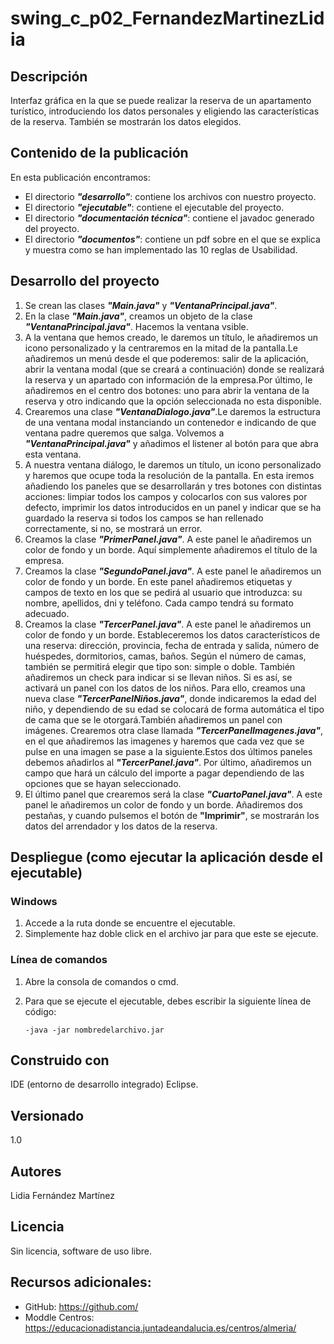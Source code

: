 #  swing_c_p02_FernandezMartinezLidia
## Descripción
Interfaz gráfica en la que se puede realizar la reserva de un apartamento turístico, introduciendo los datos personales y eligiendo las características de la reserva. También se mostrarán los datos elegidos.

## Contenido de la publicación
En esta publicación encontramos:
* El directorio ***"desarrollo"***: contiene los archivos con nuestro proyecto.
* El directorio ***"ejecutable"***: contiene el ejecutable del proyecto.
* El directorio ***"documentación técnica"***: contiene el javadoc generado del proyecto.
* El directorio ***"documentos"***: contiene un pdf sobre en el que se explica y muestra como se han implementado las 10 reglas de Usabilidad.

## Desarrollo del proyecto
1. Se crean las clases ***"Main.java"*** y ***"VentanaPrincipal.java"***.
2. En la clase ***"Main.java"***, creamos un objeto de la clase ***"VentanaPrincipal.java"***. Hacemos la ventana vsible.
3. A la ventana que hemos creado, le daremos un título, le añadiremos un icono personalizado y la centraremos en la mitad de la pantalla.Le añadiremos un menú desde el que poderemos: salir de la aplicación, abrir la ventana modal (que se creará a continuación) donde se realizará la reserva y un apartado con información de la empresa.Por último, le añadiremos en el centro dos botones: uno para abrir la ventana de la reserva y otro indicando que la opción seleccionada no esta disponible.
4. Crearemos una clase ***"VentanaDialogo.java"***.Le daremos la estructura de una ventana modal instanciando un contenedor e indicando de que ventana padre queremos que salga. Volvemos a ***"VentanaPrincipal.java"*** y añadimos el listener al botón para que abra esta ventana.
5. A nuestra ventana diálogo, le daremos un título, un icono personalizado y haremos que ocupe toda la resolución de la pantalla. En esta iremos añadiendo los paneles que se desarrollarán y tres botones con distintas acciones: limpiar todos los campos y colocarlos con sus valores por defecto, imprimir los datos introducidos en un panel y indicar que se ha guardado la reserva si todos los campos se han rellenado correctamente, si no, se mostrará un error.
6. Creamos la clase ***"PrimerPanel.java"***. A este panel le añadiremos un color de fondo y un borde. Aquí simplemente añadiremos el título de la empresa.
7. Creamos la clase ***"SegundoPanel.java"***. A este panel le añadiremos un color de fondo y un borde. En este panel añadiremos etiquetas y campos de texto en los que se pedirá al usuario que introduzca: su nombre, apellidos, dni y teléfono. Cada campo tendrá su formato adecuado.
8. Creamos la clase ***"TercerPanel.java"***. A este panel le añadiremos un color de fondo y un borde. Estableceremos los datos característicos de una reserva: dirección, provincia, fecha de entrada y salida, número de huéspedes, dormitorios, camas, baños. Según el número de camas, también se permitirá elegir que tipo son: simple o doble. También añadiremos un check para indicar si se llevan niños. Si es así, se activará un panel con los datos de los niños. Para ello, creamos una nueva clase         ***"TercerPanelNiños.java"***, donde indicaremos la edad del niño, y dependiendo de su edad se colocará de forma automática el tipo de cama que se le otorgará.También añadiremos   un panel con imágenes. Crearemos otra clase llamada ***"TercerPanelImagenes.java"***, en el que añadiremos las imagenes y haremos que cada vez que se pulse en una imagen se     pase a la siguiente.Estos dos últimos paneles debemos añadirlos al  ***"TercerPanel.java"***. Por último, añadiremos un campo que hará un cálculo del importe a pagar dependiendo de las opciones que se hayan seleccionado.
9. El último panel que crearemos será la clase  ***"CuartoPanel.java"***. A este panel le añadiremos un color de fondo y un borde. Añadiremos dos pestañas, y cuando pulsemos el botón de **"Imprimir"**, se mostrarán los datos del arrendador y los datos de la reserva.


 
## Despliegue (como ejecutar la aplicación desde el ejecutable)
### Windows
1. Accede a la ruta donde se encuentre el ejecutable.
2. Simplemente haz doble click en el archivo jar para que este se ejecute.
### Línea de comandos
1. Abre la consola de comandos o cmd.
2. Para que se ejecute el ejecutable, debes escribir la siguiente línea de código:


    `-java -jar nombredelarchivo.jar`
## Construido con
IDE (entorno de desarrollo integrado) Eclipse.
## Versionado
1.0
## Autores
Lidia Fernández Martínez
## Licencia
Sin licencia, software de uso libre.
## Recursos adicionales:
* GitHub: https://github.com/
* Moddle Centros: https://educacionadistancia.juntadeandalucia.es/centros/almeria/




